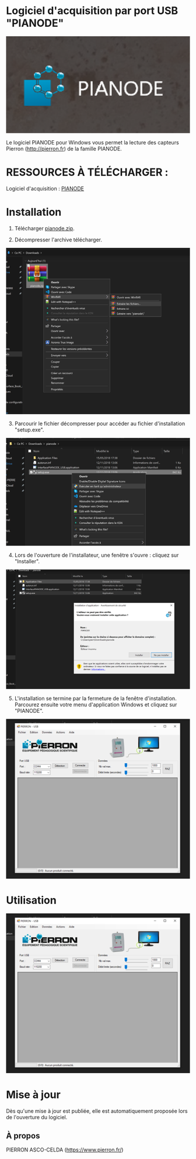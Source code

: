 # Logiciel d'acquisition par port USB "PIANODE"

![PIANODE-Logo](/Img/L-pianode.png)

Le logiciel PIANODE pour Windows vous permet la lecture des capteurs Pierron (http://pierron.fr) de la famille PIANODE.


# RESSOURCES À TÉLÉCHARGER :

Logiciel d'acquisition : [PIANODE](https://github.com/pierron-asco-celda/InterfacePIANODE_USB)

# Installation

1. Télécharger [pianode.zip](https://github.com/pierron-asco-celda/InterfacePIANODE_USB).

2. Décompresser l'archive télécharger.

![PIANODE-E1](/Img/E1-pianode.png)

3. Parcourir le fichier décompresser pour accéder au fichier d'installation "setup.exe".

![PIANODE-E2](/Img/E2-pianode.png)

4. Lors de l'ouverture de l'installateur, une fenêtre s'ouvre : cliquez sur "Installer". 

![PIANODE-E3](/Img/E3-pianode.png)

5. L'installation se termine par la fermeture de la fenêtre d'installation. Parcourez ensuite votre menu d'application Windows et cliquez sur "PIANODE".

![PIANODE-E4](/Img/E4-pianode.png)

# Utilisation 

![PIANODE-E5](/Img/E4-pianode.png)


# Mise à jour

Dès qu'une mise à jour est publiée, elle est automatiquement proposée lors de l'ouverture du logiciel.

## À propos

PIERRON ASCO-CELDA (https://www.pierron.fr/)


